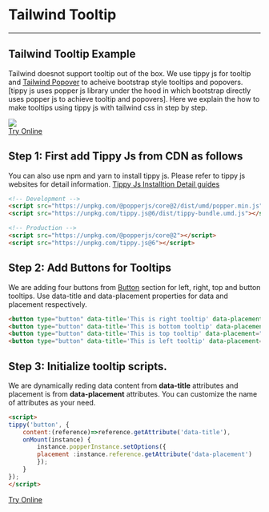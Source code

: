 <h1 class="text-gray-700 font-bold text-2xl md:text-3xl leading-snug">Tailwind Tooltip</h1>

<hr class="border-t-2 border-b-0 border-gray-100 mt-2 mb-8">

<h2 class="font-bold mb-4 text-gray-700 text-xl">Tailwind Tooltip Example</h2>
<p class="my-4 leading-relaxed text-gray-700">Tailwind doesnot support tooltip out of the box. We use tippy js for tooltip and <a href="/component/popover">Tailwind Popover</a> to acheive bootstrap style tooltips and popovers.[tippy js uses popper js library under the hood in which bootstrap directly uses popper js to achieve tooltip and popovers]. Here we explain the how to make tooltips using tippy js with tailwind css in step by step.</p>
<div class="flex justify-center p-4 border rounded-t-lg">
    <img src="/assets/docs/master/image-12.png">
</div>
<div class="p-6 border text-center rounded-t-lg mt-16">
    <a href="/editors/tooltips-hovers-update-2-34b133d0af55" class="leading-tight bg-blue-600 hover:text-gray-100 text-gray-200 rounded px-6 py-3 text-sm">Try Online</a>
</div>


<h2 class="font-bold mb-4 text-gray-700 mt-16 text-xl">Step 1: First add Tippy Js from CDN as follows</h2>
<p class="my-4 leading-relaxed text-gray-700">You can also use npm and yarn to install tippy js. Please refer to tippy js websites for detail information. <a alt="Tippy Js Installtion Detail guides" href="https://atomiks.github.io/tippyjs/v6/getting-started/">Tippy Js Installtion Detail guides</a></p>

```html
<!-- Development -->
<script src="https://unpkg.com/@popperjs/core@2/dist/umd/popper.min.js"></script>
<script src="https://unpkg.com/tippy.js@6/dist/tippy-bundle.umd.js"></script>

<!-- Production -->
<script src="https://unpkg.com/@popperjs/core@2"></script>
<script src="https://unpkg.com/tippy.js@6"></script>
```

<h2 class="font-bold mb-4 text-gray-700 mt-16 text-xl">Step 2: Add Buttons for Tooltips</h2>
<p class="my-4 leading-relaxed text-gray-700">We are adding four buttons from <a href="component/button">Button</a> section for left, right, top and button tooltips. Use data-title and data-placement properties for data and placement respectively.</p>

```html
<button type="button" data-title='This is right tooltip' data-placement="right" class="bg-blue-600 text-gray-200 rounded hover:bg-blue-500 px-4 py-2 focus:outline-none">Right</button>
<button type="button" data-title='This is bottom tooltip' data-placement="bottom" class="bg-gray-600 text-gray-100 rounded hover:bg-gray-500 px-4 py-2 focus:outline-none">Bottom</button>
<button type="button" data-title='This is top tooltip' data-placement="top" class="bg-green-500 text-gray-100 rounded hover:bg-green-400 px-4 py-2 focus:outline-none">Top</button>
<button type="button" data-title='This is left tooltip' data-placement="left" class="bg-red-500 text-gray-200 rounded hover:bg-red-400 px-4 py-2 focus:outline-none">Left</button>
```

<h2 class="font-bold mb-4 text-gray-700 mt-16 text-xl">Step 3: Initialize tooltip scripts.</h2>
<p class="my-4 leading-relaxed text-gray-700">We are dynamically reding data content from <b>data-title</b> attributes and placement is from <b>data-placement</b> attributes. You can customize the name of attributes as your need.</p>

```html
<script>
tippy('button', {
    content:(reference)=>reference.getAttribute('data-title'),
    onMount(instance) {
        instance.popperInstance.setOptions({
        placement :instance.reference.getAttribute('data-placement')
        });
    }
});
</script>
```

<div class="p-6 border text-center rounded-t-lg mt-16">
    <a href="/editors/tooltips-hovers-update-2-34b133d0af55" class="leading-tight bg-blue-600 hover:text-gray-100 text-gray-200 rounded px-6 py-3 text-sm">Try Online</a>
</div>
